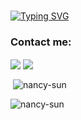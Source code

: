 <br/>

[![Typing SVG](https://readme-typing-svg.herokuapp.com?duration=2900&color=9F5682&center=true&vCenter=true&width=500&lines=%F0%9F%91%8B+This+is+Nancy..;Welcome+to+my+Github+page..;I'm+a...;Web+Development+TA+%40+BrainStation;(WIP)Software+Developer;I+love...%E2%9C%88%EF%B8%8F%E2%9B%B7%F0%9F%8E%AE%F0%9F%8D%A6%F0%9F%94%AE......and+more..!;...%3C3)](https://git.io/typing-svg)

  
### Contact me:

  <a href="https://github.com/nancy-sun" target="_blank"><img align="center" src="https://img.shields.io/badge/github-%23121011.svg?style=for-the-badge&logo=github&logoColor=white" /></a>   <a href="https://linkedin.com/in/-nancy-sun" target="_blank"><img align="center" src="https://img.shields.io/badge/linkedin-%230077B5.svg?style=for-the-badge&logo=linkedin&logoColor=white" /></a>  
  
    
<p>&nbsp;<img align="center" src="https://github-readme-stats.vercel.app/api?username=nancy-sun&show_icons=true&theme=omni&locale=en" alt="nancy-sun" /></p>

<p><img align="center" src="https://github-readme-streak-stats.herokuapp.com/?user=nancy-sun&theme=omni" alt="nancy-sun" /></p>






